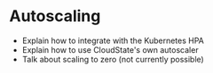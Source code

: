 # Autoscaling

* Explain how to integrate with the Kubernetes HPA
* Explain how to use CloudState's own autoscaler
* Talk about scaling to zero (not currently possible)
